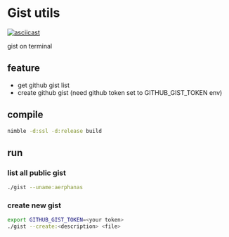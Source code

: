 # Gist utils

[![asciicast](https://asciinema.org/a/k28htZzmKwBQx7CAd0l99tyuC.svg)](https://asciinema.org/a/k28htZzmKwBQx7CAd0l99tyuC)

gist on terminal

## feature

- get github gist list
- create github gist (need github token set to GITHUB_GIST_TOKEN env)

## compile

``` sh
nimble -d:ssl -d:release build
```

## run

### list all public gist
``` sh
./gist --uname:aerphanas
```

### create new gist
```sh
export GITHUB_GIST_TOKEN=<your token>
./gist --create:<description> <file>
```
